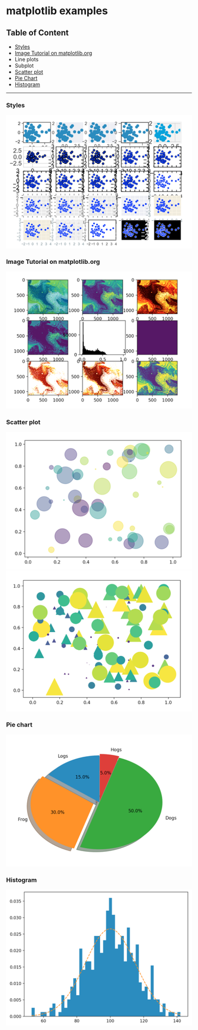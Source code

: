 # matplotlib examples

<h2>Table of Content</h2>
<ul>
	<li><a href="#style">Styles</a></li>
	<li><a href="#imgTut">Image Tutorial on matplotlib.org</a></li>
	<li>Line plots</li>
	<li>Subplot</li>
	<li><a href="#scatter">Scatter plot</a></li>
	<li><a href="#scatter">Pie Chart</a></li>
	<li><a href="#hist">Histogram</a></li>
</ul>

<hr>

<h3 id="style">Styles</h3>
<img src="./results/styles.png">

<h3 id="imgTut">Image Tutorial on matplotlib.org</h3>
<img src="./results/image1.png">

<h3 id="scatter">Scatter plot</h3>
<img src="./results/scatter1.png"><br>
<img src="./results/scatter2.png"><br>

<h3 id="scatter">Pie chart</h3>
<img src="./results/pie.png">

<h3 id="hist">Histogram</h3>
<img src="./results/hist.png">

